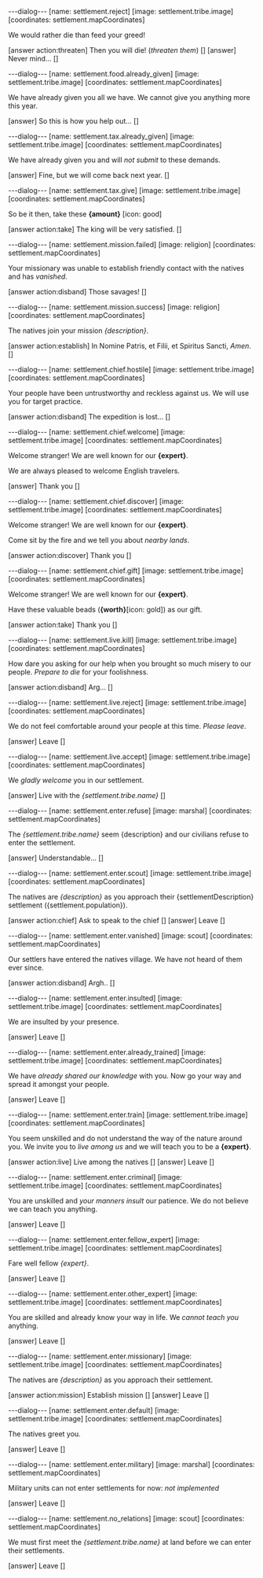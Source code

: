 ---dialog---
[name: settlement.reject]
[image: settlement.tribe.image]
[coordinates: settlement.mapCoordinates]

We would rather die than feed your greed!

[answer action:threaten] Then you will die! (*threaten them*) []
[answer] Never mind... []


---dialog---
[name: settlement.food.already_given]
[image: settlement.tribe.image]
[coordinates: settlement.mapCoordinates]

We have already given you all we have. We cannot give you anything more this year.

[answer] So this is how you help out... []


---dialog---
[name: settlement.tax.already_given]
[image: settlement.tribe.image]
[coordinates: settlement.mapCoordinates]

We have already given you and will *not submit* to these demands.

[answer] Fine, but we will come back next year. []


---dialog---
[name: settlement.tax.give]
[image: settlement.tribe.image]
[coordinates: settlement.mapCoordinates]

So be it then, take these **{amount}** [icon: good]

[answer action:take] The king will be very satisfied. []


---dialog---
[name: settlement.mission.failed]
[image: religion]
[coordinates: settlement.mapCoordinates]

Your missionary was unable to establish friendly contact with the natives and has *vanished*.

[answer action:disband] Those savages! []


---dialog---
[name: settlement.mission.success]
[image: religion]
[coordinates: settlement.mapCoordinates]

The natives join your mission *{description}*.

[answer action:establish] In Nomine Patris, et Filii, et Spiritus Sancti, *Amen*. []


---dialog---
[name: settlement.chief.hostile]
[image: settlement.tribe.image]
[coordinates: settlement.mapCoordinates]

Your people have been untrustworthy and reckless against us. We will use you for target practice.

[answer action:disband] The expedition is lost... []


---dialog---
[name: settlement.chief.welcome]
[image: settlement.tribe.image]
[coordinates: settlement.mapCoordinates]

Welcome stranger! We are well known for our **{expert}**.

We are always pleased to welcome English travelers.

[answer] Thank you []


---dialog---
[name: settlement.chief.discover]
[image: settlement.tribe.image]
[coordinates: settlement.mapCoordinates]

Welcome stranger! We are well known for our **{expert}**.

Come sit by the fire and we tell you about *nearby lands*.

[answer action:discover] Thank you []



---dialog---
[name: settlement.chief.gift]
[image: settlement.tribe.image]
[coordinates: settlement.mapCoordinates]

Welcome stranger! We are well known for our **{expert}**.

Have these valuable beads (**{worth}**[icon: gold]) as our gift.

[answer action:take] Thank you []


---dialog---
[name: settlement.live.kill]
[image: settlement.tribe.image]
[coordinates: settlement.mapCoordinates]

How dare you asking for our help when you brought so much misery to our people. *Prepare to die* for your foolishness.

[answer action:disband] Arg... []


---dialog---
[name: settlement.live.reject]
[image: settlement.tribe.image]
[coordinates: settlement.mapCoordinates]

We do not feel comfortable around your people at this time. *Please leave*.

[answer] Leave []


---dialog---
[name: settlement.live.accept]
[image: settlement.tribe.image]
[coordinates: settlement.mapCoordinates]

We *gladly welcome* you in our settlement.

[answer] Live with the *{settlement.tribe.name}* []


---dialog---
[name: settlement.enter.refuse]
[image: marshal]
[coordinates: settlement.mapCoordinates]

The *{settlement.tribe.name}* seem {description} and our civilians refuse to enter the settlement.

[answer] Understandable... []


---dialog---
[name: settlement.enter.scout]
[image: settlement.tribe.image]
[coordinates: settlement.mapCoordinates]

The natives are *{description}* as you approach their {settlementDescription} settlement ({settlement.population}).

[answer action:chief] Ask to speak to the chief []
[answer] Leave []


---dialog---
[name: settlement.enter.vanished]
[image: scout]
[coordinates: settlement.mapCoordinates]

Our settlers have entered the natives village. We have not heard of them ever since.

[answer action:disband] Argh.. []


---dialog---
[name: settlement.enter.insulted]
[image: settlement.tribe.image]
[coordinates: settlement.mapCoordinates]

We are insulted by your presence.

[answer] Leave []


---dialog---
[name: settlement.enter.already_trained]
[image: settlement.tribe.image]
[coordinates: settlement.mapCoordinates]

We have *already shared our knowledge* with you. Now go your way and spread it amongst your people.

[answer] Leave []


---dialog---
[name: settlement.enter.train]
[image: settlement.tribe.image]
[coordinates: settlement.mapCoordinates]

You seem unskilled and do not understand the way of the nature around you. We invite you to *live among us* and we will teach you to be a **{expert}**.

[answer action:live] Live among the natives []
[answer] Leave []


---dialog---
[name: settlement.enter.criminal]
[image: settlement.tribe.image]
[coordinates: settlement.mapCoordinates]

You are unskilled and *your manners insult* our patience. We do not believe we can teach you anything.

[answer] Leave []


---dialog---
[name: settlement.enter.fellow_expert]
[image: settlement.tribe.image]
[coordinates: settlement.mapCoordinates]

Fare well fellow *{expert}*.

[answer] Leave []


---dialog---
[name: settlement.enter.other_expert]
[image: settlement.tribe.image]
[coordinates: settlement.mapCoordinates]

You are skilled and already know your way in life. We *cannot teach you* anything.

[answer] Leave []



---dialog---
[name: settlement.enter.missionary]
[image: settlement.tribe.image]
[coordinates: settlement.mapCoordinates]

The natives are *{description}* as you approach their settlement.

[answer action:mission] Establish mission []
[answer] Leave []


---dialog---
[name: settlement.enter.default]
[image: settlement.tribe.image]
[coordinates: settlement.mapCoordinates]

The natives greet you.

[answer] Leave []


---dialog---
[name: settlement.enter.military]
[image: marshal]
[coordinates: settlement.mapCoordinates]

Military units can not enter settlements for now: *not implemented*

[answer] Leave []



---dialog---
[name: settlement.no_relations]
[image: scout]
[coordinates: settlement.mapCoordinates]

We must first meet the *{settlement.tribe.name}* at land before we can enter their settlements.

[answer] Leave []

